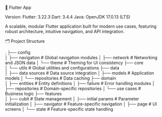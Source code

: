 🚀 Flutter App

Version:
Flutter: 3.22.3
Dart: 3.4.4
Java: OpenJDK 17.0.13 (LTS)

A scalable, modular Flutter application built for modern use cases, featuring robust architecture, intuitive navigation, and API integration.

🗂️ Project Structure

.
├── config                       
│   ├── navigation             # Global navigation modules
│   ├── network                # Networking and JSON data
│   └── theme                  # Theming for UI consistency
├── core                       
│   └── utils                  # Global utilities and configurations
├── data                       
│   ├── data sources           # Data source integration
│   ├── models                 # Application models
│   └── repositories           # Data caching
├── domain                       
│   ├── entities               # Entity definitions
│   ├── failure                # Error handling modules
│   ├── repositories           # Domain-specific repositories
│   └── use cases              # Business logic
├── features                       
│   ├── cubit                  # State management
│   ├── initial params         # Parameter initialization
│   ├── navigator              # Feature-specific navigation
│   ├── page                   # UI screens
│   └── state                  # Feature-specific state handling
